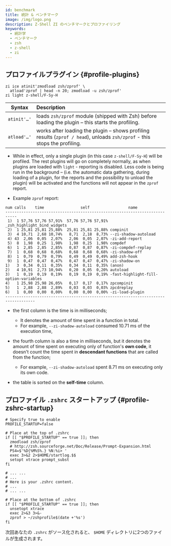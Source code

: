 ```yaml
---
id: benchmark
title: 統計 & ベンチマーク
image: /img/logo.png
description: Z-Shell ZI のベンチマークとプロファイリング
keywords:
  - 統計学
  - ベンチマーク
  - zsh
  - z-shell
  - zi
---
```


## プロファイルプラグイン {#profile-plugins}

```shell title=~/.zshrc
zi ice atinit'zmodload zsh/zprof' \
  atload'zprof | head -n 20; zmodload -u zsh/zprof'
zi light z-shell/F-Sy-H
```

| Syntax      | Description                                                                                                                |
| ----------- |:-------------------------------------------------------------------------------------------------------------------------- |
| `atinit'…'` | loads `zsh/zprof` module (shipped with Zsh) before loading the plugin – this starts the profiling.                         |
| `atload'…'` | works after loading the plugin – shows profiling results (`zprof / head`), unloads `zsh/zprof` - this stops the profiling. |

- While in effect, only a single plugin (in this case `z-shell/F-Sy-H`) will be profiled. The rest plugins will go on completely normally, as when plugins are loaded with `light` - reporting is disabled. Less code is being run in the background – (i.e. the automatic data gathering, during loading of a plugin, for the reports and the possibility to unload the plugin) will be activated and the functions will not appear in the `zprof` report.

- Example `zprof` report:

```shell
num calls    time                self                 name
---------------------------------------------------------------------------
 1)  1 57,76 57,76 57,91%  57,76 57,76 57,91% _zsh_highlight_bind_widgets
 2)  1 25,81 25,81 25,88%  25,81 25,81 25,88% compinit
 3)  4 10,71  2,68 10,74%   8,71  2,18  8,73% --zi-shadow-autoload
 4) 43  2,06  0,05  2,07%   2,06  0,05  2,07% -zi-add-report
 5)  8  1,98  0,25  1,98%   1,98  0,25  1,98% compdef
 6)  1  2,85  2,85  2,85%   0,87  0,87  0,87% -zi-compdef-replay
 7)  1  0,68  0,68  0,68%   0,68  0,68  0,68% -zi-shadow-off
 8)  1  0,79  0,79  0,79%   0,49  0,49  0,49% add-zsh-hook
 9)  1  0,47  0,47  0,47%   0,47  0,47  0,47% -zi-shadow-on
1)   3  0,34  0,11  0,35%   0,34  0,11  0,35% (anon)
2)   4 10,91  2,73 10,94%   0,20  0,05  0,20% autoload
3)   1  0,19  0,19  0,19%   0,19  0,19  0,19% -fast-highlight-fill-option-variables
4)   1 25,98 25,98 26,05%   0,17  0,17  0,17% zpcompinit
5)   1  2,88  2,88  2,89%   0,03  0,03  0,03% zpcdreplay
6)   1  0,00  0,00  0,00%   0,00  0,00  0,00% -zi-load-plugin
-----------------------------------------------------------------------------------
```

- the first column is the time is in milliseconds;

  - It denotes the amount of time spent in a function in total.
  - For example, `--zi-shadow-autoload` consumed 10.71 ms of the execution time,

- the fourth column is also a time in milliseconds, but it denotes the amount of time spent on executing only of function's **own code**, it doesn't count the time spent in **descendant functions** that are called from the function;

  - For example, `--zi-shadow-autoload` spent 8.71 ms on executing only its own code.

- the table is sorted on the **self-time** column.

## プロファイル `.zshrc` スタートアップ {#profile-zshrc-startup}

```shell title=~/.zshrc
# Specify true to enable
PROFILE_STARTUP=false

# Place at the top of .zshrc
if [[ "$PROFILE_STARTUP" == true ]]; then
  zmodload zsh/zprof
  # http://zsh.sourceforge.net/Doc/Release/Prompt-Expansion.html
  PS4=$'%D{%M%S%.} %N:%i> '
  exec 3>&2 2>$HOME/startlog.$$
  setopt xtrace prompt_subst
fi

# ... ...
# ...
# Here is your .zshrc content.
# ...
# ... ...

# Place at the bottom of .zshrc
if [[ "$PROFILE_STARTUP" == true ]]; then
  unsetopt xtrace
  exec 2>&3 3>&-
  zprof > ~/zshprofile$(date +'%s')
fi
```

次回あなたの `.zshrc` がソース化されると、 `$HOME` ディレクトリに2つのファイルが生成されます。
